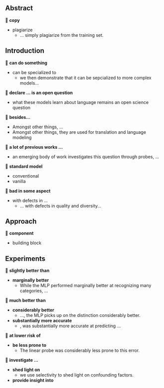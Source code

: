 ## Abstract

&#x1F4D8; **copy**

+ plagiarize
  + ... simply plagiarize from the training set.

## Introduction

&#x1F4D8; **can do something**

+ can be specialized to
  + we then demonstrate that it can be sepcialized to more complex models... 

&#x1F4D8;  **declare ... is an open question**

+ what these models learn about language remains an open science question

&#x1F4D8; **besides...**

+ Amongst other things, ...
+ Amongst other things, they are used for translation and language modeling

&#x1F4D8;  **a lot of previous works ...**

+ an emerging body of work investigates this question through probes, ...

&#x1F4D8; **standard model**

+ conventional
+ vanilla

&#x1F4D8; **bad in some aspect**

+ with defects in ...
  + ... with defects in quality and diversity...
  
## Approach

&#x1F4D8; **component**

+ building block

## Experiments

&#x1F4D8; **slightly better than**

+ **marginally better**
  + While the MLP performed marginally better at recognizing many categories, ...


&#x1F4D8; **much better than**

+ **considerably better**
  + ..., the MLP picks up on the distinction considerably better.
+ **substantially more accurate**
  + , was substantially more accurate at predicting ...

&#x1F4D8; **at lower risk of**

+ **be less prone to**
  + The linear probe was considerably less prone to this error.

&#x1F4D8; **investigate ...**

+ **shed light on**
  + we use selectivity to shed light on confounding factors.
+ **provide insight into**
